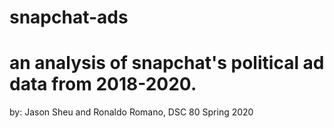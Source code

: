 # snapchat-ads
# an analysis of snapchat's political ad data from 2018-2020. 
by: Jason Sheu and Ronaldo Romano, DSC 80 Spring 2020
